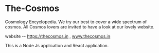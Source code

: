 # The-Cosmos
Cosmology Encyclopedia. We try our best to cover  a wide spectrum of cosmos.
All Cosmos lovers are invited to have a look at our lovely website.

website -- https://thecosmos.in , www.thecosmos.in

This is a Node Js application and React application.




